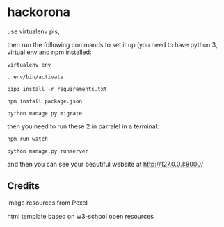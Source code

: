 # hackorona

use virtualenv pls,

then run the following commands to set it up (you need to have python 3, virtual env and npm installed:

`virtualenv env`

`. env/bin/activate`

`pip3 install -r requirements.txt`

`npm install package.json`

`python manage.py migrate`

then you need to run these 2 in parralel in a terminal:

`npm run watch`

`python manage.py runserver`

and then you can see your beautiful website at http://127.0.0.1:8000/

## Credits

image resources from Pexel

html template based on w3-school open resources
